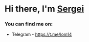 <h1>Hi there, I'm <a href="(https://github.com/AlyonaEfros)" target="_blank">Sergei</a> 
 
### You can find me on:

+  Telegram - https://t.me/lom14
